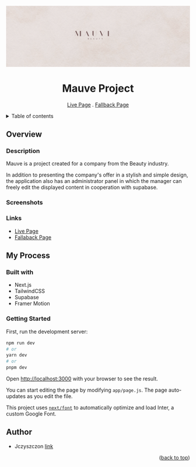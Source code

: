 ![Banner Mauve](/app/img/mauve-banner.png)

<div align="center">

# Mauve Project

[Live Page][live-page] . [Fallback Page][fallback-page]

</div>

<details>
<summary>Table of contents</summary>

-   [Overview](#overview)
    -   [Description](#the-challenge)
    -   [Screenshots](#screenshots)
    -   [Links](#links)
-   [My process](#my-process)
    -   [Built with](#built-with)
    -   [Getting Started](#getting-started)
-   [Author](#author)

</details>

## Overview

### Description

Mauve is a project created for a company from the Beauty industry.

In addition to presenting the company's offer in a stylish and simple design, the application also has an administrator panel in which the manager can freely edit the displayed content in cooperation with supabase.

### Screenshots

### Links

-   [Live Page][live-page]
-   [Fallaback Page][fallback-page]

## My Process

### Built with

-   Next.js
-   TailwindCSS
-   Supabase
-   Framer Motion

### Getting Started

First, run the development server:

```bash
npm run dev
# or
yarn dev
# or
pnpm dev
```

Open [http://localhost:3000](http://localhost:3000) with your browser to see the result.

You can start editing the page by modifying `app/page.js`. The page auto-updates as you edit the file.

This project uses [`next/font`](https://nextjs.org/docs/basic-features/font-optimization) to automatically optimize and load Inter, a custom Google Font.

## Author

-   Jczyszczon [link](https://jczyszczon.pl)

<p align="right">(<a href="#top">back to top</a>)</p>

[live-page]: https://www.mauve.pl
[fallback-page]: https://mauve-brown.vercel.app



